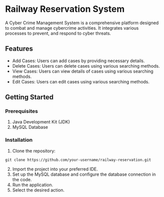 # Railway Reservation System
A Cyber Crime Management System is a comprehensive platform designed to combat and manage cybercrime activities. It integrates various processes to prevent, and respond to cyber threats.

## Features
- Add Cases: Users can add cases by providing necessary details.
- Delete Cases: Users can delete cases using various searching methods.
- View Cases: Users can view details of cases using various searching methods.
- Edit Cases: Users can edit cases using various searching methods.

## Getting Started

### Prerequisites
1. Java Development Kit (JDK)
2. MySQL Database

### Installation
1. Clone the repository:
```
git clone https://github.com/your-username/railway-reservation.git
```
2. Import the project into your preferred IDE.
3. Set up the MySQL database and configure the database connection in the code.
4. Run the application.
5. Select the desired action.
